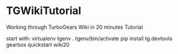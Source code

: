 TGWikiTutorial
==============

Working through TurboGears Wiki in 20 minutes Tutorial

start with:
virtualenv tgenv
. tgenv/bin/activate
pip install  tg.devtools
gearbox quickstart wiki20



